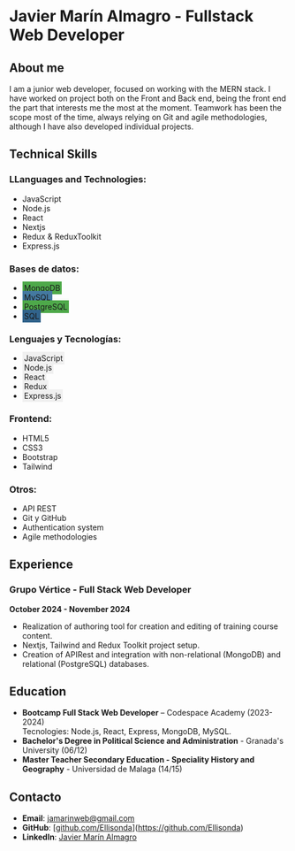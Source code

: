 # Javier Marín Almagro - Fullstack Web Developer

## About me
I am a junior web developer, focused on working with the MERN stack. I have worked on project both on the Front and Back end, being the front end the part that interests me the most at the moment. Teamwork has been the scope most of the time, always relying on Git and agile methodologies, although I have also developed individual projects. 

## Technical Skills

### LLanguages and Technologies:
- JavaScript
- Node.js
- React
- Nextjs
- Redux & ReduxToolkit
- Express.js

### Bases de datos:
- <span style="background-color: #4EA94A; padding: 3px;"> MongoDB</span>
- <span style="background-color: #4479A0; padding: 3px;"> MySQL</span>
- <span style="background-color: #4EA94A; padding: 3px;"> PostgreSQL</span>
- <span style="background-color: #31638B; padding: 3px;"> SQL</span>


### Lenguajes y Tecnologías:
- <span style="background-color: #f0f0f0; padding: 3px;">JavaScript</span>
- <span style="background-color: #f0f0f0; padding: 3px;">Node.js</span>
- <span style="background-color: #f0f0f0; padding: 3px;">React</span>
- <span style="background-color: #f0f0f0; padding: 3px;">Redux</span>
- <span style="background-color: #f0f0f0; padding: 3px;">Express.js</span>

### Frontend:
- HTML5
- CSS3
- Bootstrap
- Tailwind

### Otros:
- API REST
- Git y GitHub
- Authentication system
- Agile methodologies



## Experience

### Grupo Vértice - Full Stack Web Developer
**October 2024 - November 2024**
-  Realization of authoring tool for creation and editing of training course content.
- Nextjs, Tailwind and Redux Toolkit project setup.
- Creation of APIRest and integration with non-relational (MongoDB) and relational (PostgreSQL) databases.

## Education

- **Bootcamp Full Stack Web Developer** – Codespace Academy (2023-2024)  
  Tecnologies: Node.js, React, Express, MongoDB, MySQL.
- **Bachelor's Degree in Political Science and Administration** - Granada's University (06/12)
- **Master Teacher Secondary Education - Speciality History and Geography** - Universidad de Malaga (14/15)


## Contacto
- **Email**: jamarinweb@gmail.com
- **GitHub**: [[github.com/Ellisonda](https://github.com/Ellisonda)](https://github.com/Ellisonda)
- **LinkedIn**: [Javier Marín Almagro](https://www.linkedin.com/in/javier-mar%C3%ADn-almagro/)

